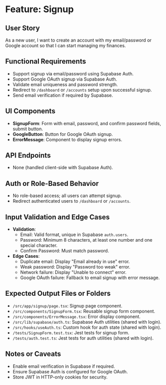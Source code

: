 # Feature: Signup

## User Story
As a new user, I want to create an account with my email/password or Google account so that I can start managing my finances.

## Functional Requirements
- Support signup via email/password using Supabase Auth.
- Support Google OAuth signup via Supabase Auth.
- Validate email uniqueness and password strength.
- Redirect to `/dashboard` or `/accounts` setup upon successful signup.
- Send email verification if required by Supabase.

## UI Components
- **SignupForm**: Form with email, password, and confirm password fields, submit button.
- **GoogleButton**: Button for Google OAuth signup.
- **ErrorMessage**: Component to display signup errors.

## API Endpoints
- None (handled client-side with Supabase Auth).

## Auth or Role-Based Behavior
- No role-based access; all users can attempt signup.
- Redirect authenticated users to `/dashboard` or `/accounts`.

## Input Validation and Edge Cases
- **Validation**:
  - Email: Valid format, unique in Supabase `auth.users`.
  - Password: Minimum 8 characters, at least one number and one special character.
  - Confirm Password: Must match password.
- **Edge Cases**:
  - Duplicate email: Display "Email already in use" error.
  - Weak password: Display "Password too weak" error.
  - Network failure: Display "Unable to connect" error.
  - Google OAuth failure: Fallback to email signup with error message.

## Expected Output Files or Folders
- `/src/app/signup/page.tsx`: Signup page component.
- `/src/components/SignupForm.tsx`: Reusable signup form component.
- `/src/components/ErrorMessage.tsx`: Error display component.
- `/src/lib/supabase/auth.ts`: Supabase Auth utilities (shared with login).
- `/src/hooks/useAuth.ts`: Custom hook for auth state (shared with login).
- `/tests/SignupForm.test.tsx`: Jest tests for signup form.
- `/tests/auth.test.ts`: Jest tests for auth utilities (shared with login).

## Notes or Caveats
- Enable email verification in Supabase if required.
- Ensure Supabase Auth is configured for Google OAuth.
- Store JWT in HTTP-only cookies for security.
